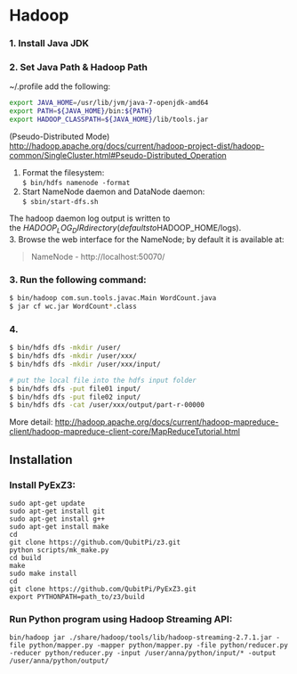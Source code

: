 # Hadoop
### 1. Install Java JDK 
### 2. Set Java Path & Hadoop Path
~/.profile add the following:
```bash
export JAVA_HOME=/usr/lib/jvm/java-7-openjdk-amd64
export PATH=${JAVA_HOME}/bin:${PATH}
export HADOOP_CLASSPATH=${JAVA_HOME}/lib/tools.jar
```

(Pseudo-Distributed Mode)<br>
http://hadoop.apache.org/docs/current/hadoop-project-dist/hadoop-common/SingleCluster.html#Pseudo-Distributed_Operation<br>
1. Format the filesystem: <br>
  `$ bin/hdfs namenode -format` <br>
2. Start NameNode daemon and DataNode daemon:<br>
  `$ sbin/start-dfs.sh`<br>

The hadoop daemon log output is written to the $HADOOP_LOG_DIR directory (defaults to$HADOOP_HOME/logs).<br>
3. Browse the web interface for the NameNode; by default it is available at:<br>

> NameNode - http://localhost:50070/<br>

### 3. Run the following command:
```bash
$ bin/hadoop com.sun.tools.javac.Main WordCount.java
$ jar cf wc.jar WordCount*.class
``` 

### 4.
```bash
$ bin/hdfs dfs -mkdir /user/
$ bin/hdfs dfs -mkdir /user/xxx/
$ bin/hdfs dfs -mkdir /user/xxx/input/

# put the local file into the hdfs input folder
$ bin/hdfs dfs -put file01 input/
$ bin/hdfs dfs -put file02 input/
$ bin/hdfs dfs -cat /user/xxx/output/part-r-00000
```
More detail: http://hadoop.apache.org/docs/current/hadoop-mapreduce-client/hadoop-mapreduce-client-core/MapReduceTutorial.html


## Installation
### Install PyExZ3:
	sudo apt-get update
	sudo apt-get install git
	sudo apt-get install g++
	sudo apt-get install make
	cd
	git clone https://github.com/QubitPi/z3.git
	python scripts/mk_make.py
	cd build
	make
	sudo make install
	cd
	git clone https://github.com/QubitPi/PyExZ3.git
	export PYTHONPATH=path_to/z3/build

### Run Python program using Hadoop Streaming API: 
	bin/hadoop jar ./share/hadoop/tools/lib/hadoop-streaming-2.7.1.jar -file python/mapper.py -mapper python/mapper.py -file python/reducer.py -reducer python/reducer.py -input /user/anna/python/input/* -output /user/anna/python/output/
